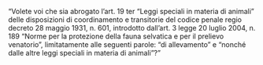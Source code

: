 “Volete voi che sia abrogato l’art. 19 ter “Leggi speciali in materia di animali” delle disposizioni di coordinamento e transitorie del codice penale regio decreto 28 maggio 1931, n. 601, introdotto dall’art. 3 legge 20 luglio 2004, n. 189 “Norme per la protezione della fauna selvatica e per il prelievo venatorio”, limitatamente alle seguenti parole: “di allevamento” e “nonché dalle altre leggi speciali in materia di animali”?”